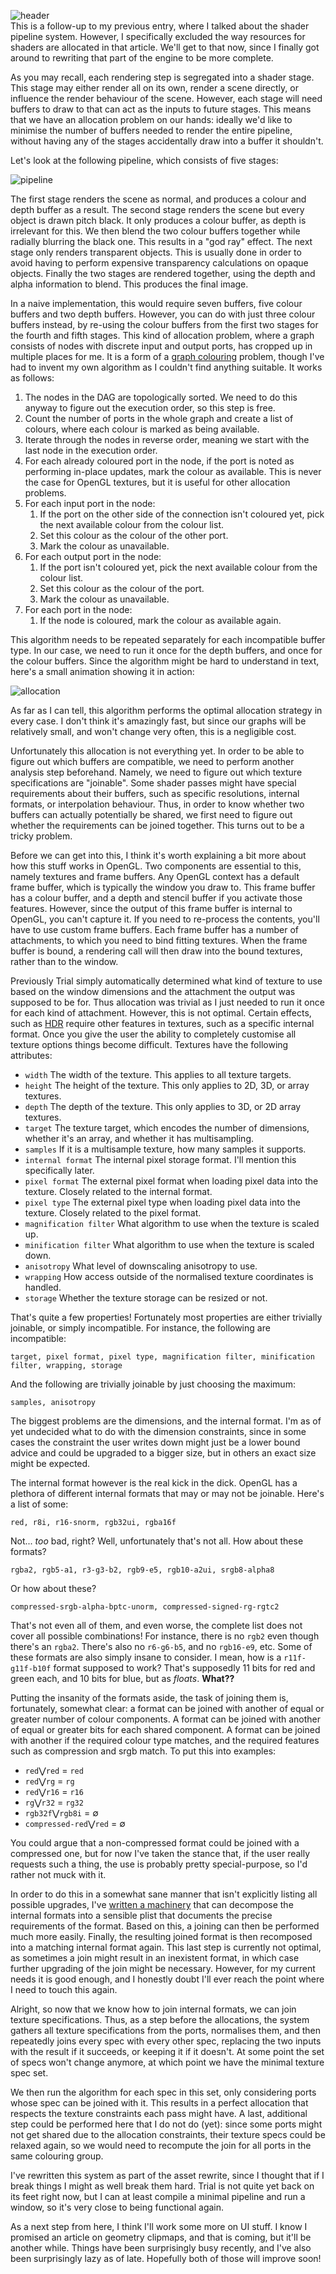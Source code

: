 ![header](https://filebox.tymoon.eu//file/TVRVeE5BPT0=)  
This is a follow-up to my previous entry, where I talked about the shader pipeline system. However, I specifically excluded the way resources for shaders are allocated in that article. We'll get to that now, since I finally got around to rewriting that part of the engine to be more complete.

As you may recall, each rendering step is segregated into a shader stage. This stage may either render all on its own, render a scene directly, or influence the render behaviour of the scene. However, each stage will need buffers to draw to that can act as the inputs to future stages. This means that we have an allocation problem on our hands: ideally we'd like to minimise the number of buffers needed to render the entire pipeline, without having any of the stages accidentally draw into a buffer it shouldn't.

Let's look at the following pipeline, which consists of five stages:

![pipeline](https://filebox.tymoon.eu//file/TVRVeE1nPT0=)

The first stage renders the scene as normal, and produces a colour and depth buffer as a result. The second stage renders the scene but every object is drawn pitch black. It only produces a colour buffer, as depth is irrelevant for this. We then blend the two colour buffers together while radially blurring the black one. This results in a "god ray" effect. The next stage only renders transparent objects. This is usually done in order to avoid having to perform expensive transparency calculations on opaque objects. Finally the two stages are rendered together, using the depth and alpha information to blend. This produces the final image.

In a naive implementation, this would require seven buffers, five colour buffers and two depth buffers. However, you can do with just three colour buffers instead, by re-using the colour buffers from the first two stages for the fourth and fifth stages. This kind of allocation problem, where a graph consists of nodes with discrete input and output ports, has cropped up in multiple places for me. It is a form of a [graph colouring](https://en.wikipedia.org/wiki/Graph_coloring) problem, though I've had to invent my own algorithm as I couldn't find anything suitable. It works as follows:

1. The nodes in the DAG are topologically sorted. We need to do this anyway to figure out the execution order, so this step is free.
2. Count the number of ports in the whole graph and create a list of colours, where each colour is marked as being available.
3. Iterate through the nodes in reverse order, meaning we start with the last node in the execution order.
4. For each already coloured port in the node, if the port is noted as performing in-place updates, mark the colour as available. This is never the case for OpenGL textures, but it is useful for other allocation problems.
5. For each input port in the node:
    1. If the port on the other side of the connection isn't coloured yet, pick the next available colour from the colour list.
    2. Set this colour as the colour of the other port.
    3. Mark the colour as unavailable.
6. For each output port in the node:
    1. If the port isn't coloured yet, pick the next available colour from the colour list.
    2. Set this colour as the colour of the port.
    3. Mark the colour as unavailable.
7. For each port in the node:
    1. If the node is coloured, mark the colour as available again.

This algorithm needs to be repeated separately for each incompatible buffer type. In our case, we need to run it once for the depth buffers, and once for the colour buffers. Since the algorithm might be hard to understand in text, here's a small animation showing it in action:

![allocation](https://filebox.tymoon.eu//file/TVRVeE13PT0=)

As far as I can tell, this algorithm performs the optimal allocation strategy in every case. I don't think it's amazingly fast, but since our graphs will be relatively small, and won't change very often, this is a negligible cost.

Unfortunately this allocation is not everything yet. In order to be able to figure out which buffers are compatible, we need to perform another analysis step beforehand. Namely, we need to figure out which texture specifications are "joinable". Some shader passes might have special requirements about their buffers, such as specific resolutions, internal formats, or interpolation behaviour. Thus, in order to know whether two buffers can actually potentially be shared, we first need to figure out whether the requirements can be joined together. This turns out to be a tricky problem.

Before we can get into this, I think it's worth explaining a bit more about how this stuff works in OpenGL. Two components are essential to this, namely textures and frame buffers. Any OpenGL context has a default frame buffer, which is typically the window you draw to. This frame buffer has a colour buffer, and a depth and stencil buffer if you activate those features. However, since the output of this frame buffer is internal to OpenGL, you can't capture it. If you need to re-process the contents, you'll have to use custom frame buffers. Each frame buffer has a number of attachments, to which you need to bind fitting textures. When the frame buffer is bound, a rendering call will then draw into the bound textures, rather than to the window.

Previously Trial simply automatically determined what kind of texture to use based on the window dimensions and the attachment the output was supposed to be for. Thus allocation was trivial as I just needed to run it once for each kind of attachment. However, this is not optimal. Certain effects, such as [HDR](https://en.wikipedia.org/wiki/High-dynamic-range_imaging) require other features in textures, such as a specific internal format. Once you give the user the ability to completely customise all texture options things become difficult. Textures have the following attributes:

* `width` The width of the texture. This applies to all texture targets.
* `height` The height of the texture. This only applies to 2D, 3D, or array textures.
* `depth` The depth of the texture. This only applies to 3D, or 2D array textures.
* `target` The texture target, which encodes the number of dimensions, whether it's an array, and whether it has multisampling.
* `samples` If it is a multisample texture, how many samples it supports.
* `internal format` The internal pixel storage format. I'll mention this specifically later.
* `pixel format` The external pixel format when loading pixel data into the texture. Closely related to the internal format.
* `pixel type` The external pixel type when loading pixel data into the texture. Closely related to the pixel format.
* `magnification filter` What algorithm to use when the texture is scaled up.
* `minification filter` What algorithm to use when the texture is scaled down.
* `anisotropy` What level of downscaling anisotropy to use.
* `wrapping` How access outside of the normalised texture coordinates is handled.
* `storage` Whether the texture storage can be resized or not.

That's quite a few properties! Fortunately most properties are either trivially joinable, or simply incompatible. For instance, the following are incompatible:

    target, pixel format, pixel type, magnification filter, minification filter, wrapping, storage

And the following are trivially joinable by just choosing the maximum:

    samples, anisotropy

The biggest problems are the dimensions, and the internal format. I'm as of yet undecided what to do with the dimension constraints, since in some cases the constraint the user writes down might just be a lower bound advice and could be upgraded to a bigger size, but in others an exact size might be expected.

The internal format however is the real kick in the dick. OpenGL has a plethora of different internal formats that may or may not be joinable. Here's a list of some:

    red, r8i, r16-snorm, rgb32ui, rgba16f

Not... *too* bad, right? Well, unfortunately that's not all. How about these formats?

    rgba2, rgb5-a1, r3-g3-b2, rgb9-e5, rgb10-a2ui, srgb8-alpha8

Or how about these?

    compressed-srgb-alpha-bptc-unorm, compressed-signed-rg-rgtc2

That's not even all of them, and even worse, the complete list does not cover all possible combinations! For instance, there is no `rgb2` even though there's an `rgba2`. There's also no `r6-g6-b5`, and no `rgb16-e9`, etc. Some of these formats are also simply insane to consider. I mean, how is a `r11f-g11f-b10f` format supposed to work? That's supposedly 11 bits for red and green each, and 10 bits for blue, but as *floats*. **What??**

Putting the insanity of the formats aside, the task of joining them is, fortunately, somewhat clear: a format can be joined with another of equal or greater number of colour components. A format can be joined with another of equal or greater bits for each shared component. A format can be joined with another if the required colour type matches, and the required features such as compression and srgb match. To put this into examples:

* `red`⋁`red` = `red`
* `red`⋁`rg` = `rg`
* `red`⋁`r16` = `r16`
* `rg`⋁`r32` = `rg32`
* `rgb32f`⋁`rgb8i` = ∅
* `compressed-red`⋁`red` = ∅

You could argue that a non-compressed format could be joined with a compressed one, but for now I've taken the stance that, if the user really requests such a thing, the use is probably pretty special-purpose, so I'd rather not muck with it.

In order to do this in a somewhat sane manner that isn't explicitly listing all possible upgrades, I've [written a machinery](https://github.com/Shirakumo/trial/blob/d83cc50669c0345b2cbafe0bdbccc1fcfb614086/resources/texture.lisp#L154-L317) that can decompose the internal formats into a sensible plist that documents the precise requirements of the format. Based on this, a joining can then be performed much more easily. Finally, the resulting joined format is then recomposed into a matching internal format again. This last step is currently not optimal, as sometimes a join might result in an inexistent format, in which case further upgrading of the join might be necessary. However, for my current needs it is good enough, and I honestly doubt I'll ever reach the point where I need to touch this again.

Alright, so now that we know how to join internal formats, we can join texture specifications. Thus, as a step before the allocations, the system gathers all texture specifications from the ports, normalises them, and then repeatedly joins every spec with every other spec, replacing the two inputs with the result if it succeeds, or keeping it if it doesn't. At some point the set of specs won't change anymore, at which point we have the minimal texture spec set.

We then run the algorithm for each spec in this set, only considering ports whose spec can be joined with it. This results in a perfect allocation that respects the texture constraints each pass might have. A last, additional step could be performed here that I do not do (yet): since some ports might not get shared due to the allocation constraints, their texture specs could be relaxed again, so we would need to recompute the join for all ports in the same colouring group.

I've rewritten this system as part of the asset rewrite, since I thought that if I break things I might as well break them hard. Trial is not quite yet back on its feet right now, but I can at least compile a minimal pipeline and run a window, so it's very close to being functional again.

As a next step from here, I think I'll work some more on UI stuff. I know I promised an article on geometry clipmaps, and that is coming, but it'll be another while. Things have been surprisingly busy recently, and I've also been surprisingly lazy as of late. Hopefully both of those will improve soon!
